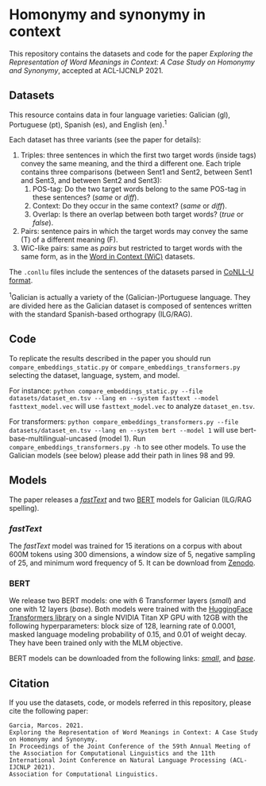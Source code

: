 # Homonymy and synonymy in context
This repository contains the datasets and code for the paper _Exploring the Representation of Word Meanings in Context: A Case Study on Homonymy and Synonymy_, accepted at ACL-IJCNLP 2021.

## Datasets
This resource contains data in four language varieties: Galician (gl), Portuguese (pt), Spanish (es), and English (en).<sup>1</sup>

Each dataset has three variants (see the paper for details):

  1. Triples: three sentences in which the first two target words (inside <b></b> tags) convey the same meaning, and the third a different one. Each triple contains three comparisons (between Sent1 and Sent2, between Sent1 and Sent3, and between Sent2 and Sent3):
      1. POS-tag: Do the two target words belong to the same POS-tag in these sentences? (_same_ or _diff_).
      2. Context: Do they occur in the same context? (_same_ or _diff_).
      3. Overlap: Is there an overlap between both target words? (_true_ or _false_).
  2. Pairs: sentence pairs in which the target words may convey the same (T) of a different meaning (F).
  3. WiC-like pairs: same as _pairs_ but restricted to target words with the same form, as in the [Word in Context (WiC)](https://pilehvar.github.io/wic/) datasets.

The `.conllu` files include the sentences of the datasets parsed in [CoNLL-U format](https://universaldependencies.org/format.html).

<sup>1</sup>Galician is actually a variety of the (Galician-)Portuguese language. They are divided here as the Galician dataset is composed of sentences written with the standard Spanish-based orthograpy (ILG/RAG).

## Code
To replicate the results described in the paper you should run `compare_embeddings_static.py` or `compare_embeddings_transformers.py` selecting the dataset, language, system, and model.

For instance:
`python compare_embeddings_static.py --file datasets/dataset_en.tsv --lang en --system fasttext --model fasttext_model.vec`
will use `fasttext_model.vec` to analyze `dataset_en.tsv`.

For transformers:
`python compare_embeddings_transformers.py --file datasets/dataset_en.tsv --lang en --system bert --model 1`
will use bert-base-multilingual-uncased (model 1). Run `compare_embeddings_transformers.py -h` to see other models. To use the Galician models (see below) please add their path in lines 98 and 99.

## Models
The paper releases a [_fastText_](https://fasttext.cc/) and two [BERT](https://github.com/google-research/bert) models for Galician (ILG/RAG spelling).

### _fastText_
The _fastText_ model was trained for 15 iterations on a corpus with about 600M tokens using 300 dimensions, a window size of 5, negative sampling of 25, and minimum word frequency of 5. It can be download from [Zenodo](https://zenodo.org/record/4481614).

### BERT
We release two BERT models: one with 6 Transformer layers (_small_) and one with 12 layers (_base_). Both models were trained with the [HuggingFace Transformers library](https://github.com/huggingface/transformers) on a single NVIDIA Titan XP GPU with 12GB with the following hyperparameters: block size of 128, learning rate of 0.0001, masked language modeling probability of 0.15, and 0.01 of weight decay. They have been trained only with the MLM objective.

BERT models can be downloaded from the following links: [_small_](https://huggingface.co/marcosgg/bert-small-gl-cased), and [_base_](https://huggingface.co/marcosgg/bert-base-gl-cased).

## Citation
If you use the datasets, code, or models referred in this repository, please cite the following paper:

```
Garcia, Marcos. 2021.
Exploring the Representation of Word Meanings in Context: A Case Study on Homonymy and Synonymy.
In Proceedings of the Joint Conference of the 59th Annual Meeting of the Association for Computational Linguistics and the 11th International Joint Conference on Natural Language Processing (ACL-IJCNLP 2021).
Association for Computational Linguistics.
```
